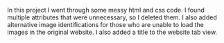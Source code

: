 In this project I went through some messy html and css code. I found multiple attributes that were unnecessary, so I deleted them. I also added alternative image identifications for those who are unable to load the images in the original website. I also added a title to the website tab view. 
